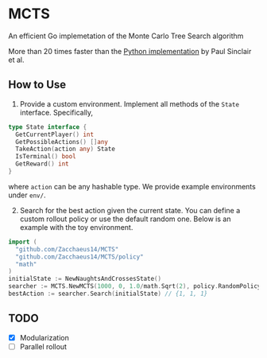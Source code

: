 # MCTS
An efficient Go implemetation of the Monte Carlo Tree Search algorithm

More than 20 times faster than the [Python implementation](https://github.com/pbsinclair42/MCTS) by Paul Sinclair et al. 

## How to Use

1. Provide a custom environment. Implement all methods of the `State` interface. Specifically,

```go
type State interface {
  GetCurrentPlayer() int
  GetPossibleActions() []any
  TakeAction(action any) State
  IsTerminal() bool
  GetReward() int
}
```

where `action` can be any hashable type. We provide example environments under `env/`.

2. Search for the best action given the current state. You can define a custom rollout policy or use the default random one. Below is an example with the toy environment.
```go
import (
  "github.com/Zacchaeus14/MCTS"
  "github.com/Zacchaeus14/MCTS/policy"
  "math"
)
initialState := NewNaughtsAndCrossesState()
searcher := MCTS.NewMCTS(1000, 0, 1.0/math.Sqrt(2), policy.RandomPolicy) // limit search time to one second
bestAction := searcher.Search(initialState) // {1, 1, 1}
```

## TODO
- [X] Modularization
- [ ] Parallel rollout
